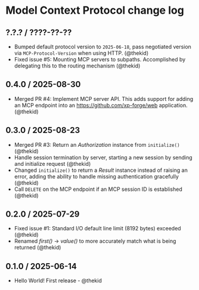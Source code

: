 Model Context Protocol change log
=================================

## ?.?.? / ????-??-??

* Bumped default protocol version to `2025-06-18`, pass negotiated
  version via `MCP-Protocol-Version` when using HTTP.
  (@thekid)
* Fixed issue #5: Mounting MCP servers to subpaths. Accomplished by
  delegating this to the routing mechanism
  (@thekid)

## 0.4.0 / 2025-08-30

* Merged PR #4: Implement MCP server API. This adds support for adding an
  MCP endpoint into an https://github.com/xp-forge/web application.
  (@thekid)

## 0.3.0 / 2025-08-23

* Merged PR #3: Return an *Authorization* instance from `initialize()`
  (@thekid)
* Handle session termination by server, starting a new session by sending
  and initialize request
  (@thekid)
* Changed `initialize()` to return a *Result* instance instead of raising
  an error, adding the ability to handle missing authentication gracefully
  (@thekid)
* Call `DELETE` on the MCP endpoint if an MCP session ID is established
  (@thekid)

## 0.2.0 / 2025-07-29

* Fixed issue #1: Standard I/O default line limit (8192 bytes) exceeded
  (@thekid)
* Renamed *first()* -> *value()* to more accurately match what is being
  returned
  (@thekid)

## 0.1.0 / 2025-06-14

* Hello World! First release - @thekid